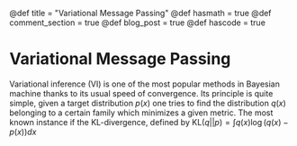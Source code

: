 @def title = "Variational Message Passing"
@def hasmath = true
@def comment_section = true
@def blog_post = true
@def hascode = true

# Variational Message Passing

Variational inference (VI) is one of the most popular methods in Bayesian machine thanks to its usual speed of convergence. Its principle is quite simple, given a target distribution $p(x)$ one tries to find the distribution $q(x)$ belonging to a certain family which minimizes a given metric. The most known instance if the KL-divergence, defined by $\text{KL}(q||p) = \int q(x) \log (q(x) - p(x)) dx$

